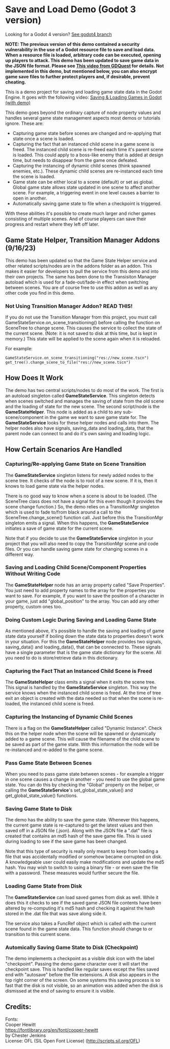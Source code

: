 # Save and Load Demo (Godot 3 version)

Looking for a Godot 4 version?  [See godot4 branch](https://github.com/jhlothamer/save_and_load_demo/tree/godot4)

**NOTE: The previous version of this demo contained a security vulnerability in the use of a Godot resource file to save and load data.  When a resource file is loaded, arbitrary code can be executed, opening up players to attack.  This demo has been updated to save game data in the JSON file format.  Please see [This video from GDQuest](https://youtu.be/j7p7cGj20jU) for details.  Not implemented in this demo, but mentioned below, you can also encrypt game save files to further protect players and, if desirable, prevent cheating.**

This is a demo project for saving and loading game state data in the Godot Engine.  It goes with the following video:  [Saving & Loading Games in Godot (with demo)](https://youtu.be/_gBpk5nKyXU)

This demo goes beyond the ordinary capture of node property values and handles several game state management aspects most demos or tutorials ignore. These are:

- Capturing game state before scenes are changed and re-applying that state once a scene is loaded.
- Capturing the fact that an instanced child scene in a game scene is freed. The instanced child scene is re-freed each time it's parent scene is loaded. This could apply to a boss-like enemy that is added at design time, but needs to disappear from the game once defeated.
- Capturing the instancing of dynamic child scenes (think spawned enemies, etc.). These dynamic child scenes are re-instanced each time the scene is loaded.
- Game state can be either local to a scene (default) or set as global. Global game state allows state updated in one scene to affect another scene. For example, a triggering event in one level causes a barrier to open in another.
- Automatically saving game state to file when a checkpoint is triggered.

With these abilities it's possible to create much larger and richer games consisting of multiple scenes. And of course players can save their progress and restart where they left off later.

## Game State Helper, Transition Manager Addons (9/16/23)

This demo has been updated so that the Game State Helper service and other related scripts/nodes are in the addons folder as an addon.  This makes it easier for developers to pull the service from this demo and into their own projects.  The same has been done to the Transisiton Manager autoload which is used for a fade-out/fade-in effect when switching between scenes.  You are of course free to use this addon as well as any other code you find in this demo.

### Not Using Transition Manager Addon?  READ THIS!

If you do not use the Transition Manager from this project, you must call GameStateService.on_scene_transitioning() before calling the function on SceneTree to change scene.  This causes the service to collect the state of the current scene.  (Note: it is not saved to disk at this time, but is kept in memory.)  This state will be applied to the scene again when it is reloaded.

For example:

    GameStateService.on_scene_transitioning("res://new_scene.tscn")
    get_tree().change_scene_to_file("res://new_scene.tscn")

## How Does It Work

The demo has two central scripts/nodes to do most of the work. The first is an autoload singleton called **GameStateService**. This singleton detects when scenes switched and manages the saving of state from the old scene and the loading of state for the new scene. The second script/node is the **GameStateHelper**. This node is added as a child to any sub-scene/component in the game we want to save game state for. The **GameStateService** looks for these helper nodes and calls into them. The helper nodes also have signals, saving_data and loading_data, that the parent node can connect to and do it's own saving and loading logic.

## How Certain Scenarios Are Handled

### Capturing/Re-applying Game State on Scene Transition
The **GameStateService** singleton listens for newly added nodes to the scene tree. It checks of the node is to root of a new scene. If it is, then it knows to load game state via the helper nodes.

There is no good way to know when a scene is about to be loaded. (The SceneTree class does not have a signal for this even though it provides the scene change function.) So, the demo relies on a TransitionMgr singleton which is used to fade to/from black around a call to the SceneTree.change_scene() function call. Just before this the TransitionMgr singleton emits a signal. When this happens, the **GameStateService** initiates a save of game state for the current scene.

Note that if you decide to use the **GameStateService** singleton in your project that you will also need to copy the TransitionMgr scene and code files. Or you can handle saving game state for changing scenes in a different way.

### Saving and Loading Child Scene/Component Properties Without Writing Code
The **GameStateHelper** node has an array property called "Save Properties". You just need to add property names to the array for the properties you want to save. For example, if you want to save the position of a character in your game, just add "global_position" to the array. You can add any other property, custom ones too.

### Doing Custom Logic During Saving and Loading Game State
As mentioned above, it's possible to handle the saving and loading of game state data yourself if boiling down the state data to properties doesn't work in your situation.  For this the **GameStateHelper** node provides two signals, saving_data() and loading_data(), that can be connected to. These signals have a single parameter that is the game state dictionary for the scene. All you need to do is store/retrieve data in this dictionary.

### Capturing the Fact That an Instanced Child Scene is Freed
The **GameStateHelper** class emits a signal when it exits the scene tree. This signal is handled by the **GameStateService** singleton. This way the service knows when the instanced child scene is freed. At the time of tree exit an object is created with the data needed so that when the scene is re-loaded, the instanced child scene is freed.

### Capturing the Instancing of Dynamic Child Scenes
There is a flag on the **GameStateHelper** called "Dynamic Instance". Check this on the helper node when the scene will be spawned or dynamically added to a game scene. This will cause the filename of the child scene to be saved as part of the game state. With this information the node will be re-instanced and re-added to the game scene.

### Pass Game State Between Scenes
When you need to pass game state between scenes - for example a trigger in one scene causes a change in another - you need to use the global game state. You can do this by checking the "Global" property on the helper, or calling the **GameStateService**'s set_global_state_value() and get_global_state_value() functions.

### Saving Game State to Disk
The demo has the ability to save the game state. Whenever this happens, the current game state is re-captured to get the latest values and then saved off in a JSON file (.json). Along with the JSON file a ".dat" file is created that contains an md5 hash of the save game file. This is used during loading to see if the save game has been changed.

Note that this type of security is really only meant to keep from loading a file that was accidentally modified or somehow became corrupted on disk. A knowledgeable user could easily make modifications and update the md5 hash. You may wish to switch to using a binary file - or even save the file with a password. These measures would further secure the file.

### Loading Game State from Disk
The **GameStateService** can load saved games from disk as well. While it does this it checks to see if the saved game JSON file contents have been altered by re-computing it's md5 hash and checking it against the hash stored in the .dat file that was save along side it.

The service also takes a FuncRef object which is called with the current scene found in the game state data. This function should change to or transition to this current scene.

### Automically Saving Game State to Disk (Checkpoint)
The demo implements a checkpoint as a visible disk icon with the label "checkpoint".  Passing the demo game character over it will start the checkpoint save.  This is handled like regular saves except the files saved end with "autosave" before the file extensions.  A disk also appears in the top right corner of the screen.  On some systems this saving process is so fast that the disk is not visible, so an animation was added when the disk is dismissed at the end of saving to ensure it is visible.

Credits:
-----------
Fonts:<br>
Cooper Hewitt<br>
https://fontlibrary.org/en/font/cooper-hewitt<br>
by Chester Jenkins<br>
License: OFL (SIL Open Font License) (http://scripts.sil.org/OFL)

